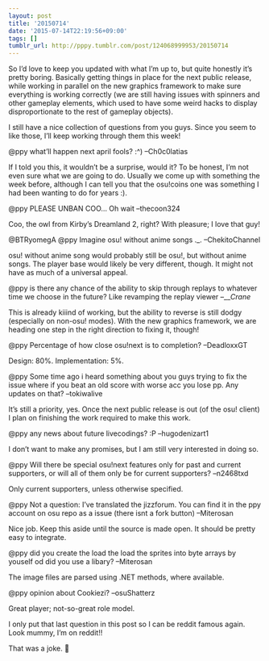 ```yaml
---
layout: post
title: '20150714'
date: '2015-07-14T22:19:56+09:00'
tags: []
tumblr_url: http://pppy.tumblr.com/post/124068999953/20150714
---
```

So I’d love to keep you updated with what I’m up to, but quite honestly it’s pretty boring. Basically getting things in place for the next public release, while working in parallel on the new graphics framework to make sure everything is working correctly (we are still having issues with spinners and other gameplay elements, which used to have some weird hacks to display disproportionate to the rest of gameplay objects).

I still have a nice collection of questions from you guys. Since you seem to like those, I’ll keep working through them this week!

@ppy what’ll happen next april fools? :^) –Ch0c0latias

If I told you this, it wouldn’t be a surprise, would it? To be honest, I’m not even sure what we are going to do. Usually we come up with something the week before, although I can tell you that the osu!coins one was something I had been wanting to do for years :).

@ppy PLEASE UNBAN COO… Oh wait –thecoon324

Coo, the owl from Kirby’s Dreamland 2, right? With pleasure; I love that guy!



@BTRyomegA @ppy Imagine osu! without anime songs ._. –ChekitoChannel

osu! without anime song would probably still be osu!, but without anime songs. The player base would likely be very different, though. It might not have as much of a universal appeal.

@ppy is there any chance of the ability to skip through replays to whatever time we choose in the future? Like revamping the replay viewer –___Crane_

This is already kiiind of working, but the ability to reverse is still dodgy (especially on non-osu! modes). With the new graphics framework, we are heading one step in the right direction to fixing it, though!

@ppy Percentage of how close osu!next is to completion? –DeadloxxGT

Design: 80%. Implementation: 5%.

@ppy Some time ago i heard something about you guys trying to fix the issue where if you beat an old score with worse acc you lose pp. Any updates on that? –tokiwalive

It’s still a priority, yes. Once the next public release is out (of the osu! client) I plan on finishing the work required to make this work.

@ppy any news about future livecodings? :P –hugodenizart1

I don’t want to make any promises, but I am still very interested in doing so.

@ppy Will there be special osu!next features only for past and current supporters, or will all of them only be for current supporters? –n2468txd

Only current supporters, unless otherwise specified.

@ppy Not a question: I’ve translated the jizzforum. You can find it in the ppy account on osu repo as a issue (there isnt a fork button) –Miterosan

Nice job. Keep this aside until the source is made open. It should be pretty easy to integrate.

@ppy did you create the load the load the sprites into byte arrays by youself od did you use a libary? –Miterosan

The image files are parsed using .NET methods, where available.

@ppy opinion about Cookiezi? –osuShatterz

Great player; not-so-great role model.

I only put that last question in this post so I can be reddit famous again. Look mummy, I’m on reddit!!

That was a joke. 💩
